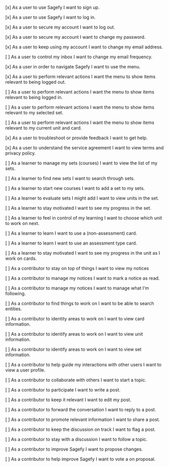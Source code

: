 <!-- https://coggle.it/diagram/54a22d8c91e505937a6377fd -->

[x]
As a user
to use Sagefy
I want to sign up.

[x]
As a user
to use Sagefy
I want to log in.

[x]
As a user
to secure my account
I want to log out.

[x]
As a user
to secure my account
I want to change my password.

[x]
As a user
to keep using my account
I want to change my email address.

[ ]
As a user
to control my inbox
I want to change my email frequency.

[x]
As a user
in order to navigate Sagefy
I want to use the menu.

[x]
As a user
to perform relevant actions
I want the menu to show items relevant to being logged out.

[ ]
As a user
to perform relevant actions
I want the menu to show items relevant to being logged in.

[ ]
As a user
to perform relevant actions
I want the menu to show items relevant to my selected set.

[ ]
As a user
to perform relevant actions
I want the menu to show items relevant to my current unit and card.

[x]
As a user
to troubleshoot or provide feedback
I want to get help.

[x]
As a user
to understand the service agreement
I want to view terms and privacy policy.

[ ]
As a learner
to manage my sets (courses)
I want to view the list of my sets.

[ ]
As a learner
to find new sets
I want to search through sets.

[ ]
As a learner
to start new courses
I want to add a set to my sets.

[ ]
As a learner
to evaluate sets I might add
I want to view units in the set.

[ ]
As a learner
to stay motivated
I want to see my progress in the set.

[ ]
As a learner
to feel in control of my learning
I want to choose which unit to work on next.

[ ]
As a learner
to learn
I want to use a (non-assessment) card.

[ ]
As a learner
to learn
I want to use an assessment type card.

[ ]
As a learner
to stay motivated
I want to see my progress in the unit as I work on cards.

[ ]
As a contributor
to stay on top of things
I want to view my notices

[ ]
As a contributor
to manage my notices
I want to mark a notice as read.

[ ]
As a contributor
to manage my notices
I want to manage what I'm following.

[ ]
As a contributor
to find things to work on
I want to be able to search entities.

[ ]
As a contributor
to identity areas to work on
I want to view card information.

[ ]
As a contributor
to identify areas to work on
I want to view unit information.

[ ]
As a contributor
to identify areas to work on
I want to view set information.

[ ]
As a contributor
to help guide my interactions with other users
I want to view a user profile.

[ ]
As a contributor
to collaborate with others
I want to start a topic.

[ ]
As a contributor
to participate
I want to write a post.

[ ]
As a contributor
to keep it relevant
I want to edit my post.

[ ]
As a contributor
to forward the conversation
I want to reply to a post.

[ ]
As a contributor
to promote relevant information
I want to share a post.

[ ]
As a contributor
to keep the discussion on track
I want to flag a post.

[ ]
As a contributor
to stay with a discussion
I want to follow a topic.

[ ]
As a contributor
to improve Sagefy
I want to propose changes.

[ ]
As a contributor
to help improve Sagefy
I want to vote a on proposal.
